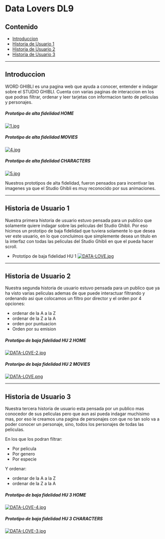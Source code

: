 # Data Lovers DL9

## Contenido

* [Introduccion](#Introduccion)
* [Historia de Usuario 1](#Historia-de-Usuario-1)
* [Historia de Usuario 2](#Historia-de-Usuario2)
* [Historia de Usuario 3](#Historia-de-Usuario-3)


***

## Introduccion

WORD GHIBLI es una pagina web que ayuda a conocer, entender e indagar sobre el STUDIO GHIBLI.
Cuenta con varias paginas de interaccion en los que podras filtrar, ordenar y leer tarjetas con informacion tanto de peliculas y personajes.

##### Prototipo de alta fidelidad HOME
[![1.jpg](https://i.postimg.cc/bJ85QqRG/1.jpg)](https://postimg.cc/Ty7QxMFG)

##### Prototipo de alta fidelidad MOVIES
[![4.jpg](https://i.postimg.cc/tT5Mk8rB/4.jpg)](https://postimg.cc/Kk1fvphT)

#####  Prototipo de alta fidelidad CHARACTERS
[![5.jpg](https://i.postimg.cc/L580bvw2/5.jpg)](https://postimg.cc/2bgwqdCK)

Nuestros prototipos de alta fidelidad, fueron pensados para incentivar las imagenes ya que el Studio Ghibli es muy reconocido por sus animaciones.
  
***

## Historia de Usuario 1

Nuestra primera historia de usuario estuvo pensada para un publico que solamente quiere indagar sobre las peliculas del Studio Ghibli.
Por eso hicimos un prototipo de baja fidelidad que tuviera solamente lo que desea ver este usuario, en lo que concluimos que simplemente desea un titulo en la interfaz con todas las peliculas del Studio Ghibli en que el pueda hacer scroll.

* Prototipo de baja fidelidad HU 1 
[![DATA-LOVE.jpg](https://i.postimg.cc/1XNPd9L9/DATA-LOVE.jpg)](https://postimg.cc/XB3TG0jh)

***

## Historia de Usuario 2

Nuestra segunda historia de usuario estuvo pensada para un publico que ya ha visto varias peliculas ademas de que puede interactuar filtrando y ordenando asi que colocamos un filtro por director y el orden por 4 opciones:
* ordenar de la A a la Z
* ordenar de la Z a la A
* orden por puntuacion 
* Orden por su emision 


##### Prototipo de baja fidelidad HU 2 HOME
[![DATA-LOVE-2.jpg](https://i.postimg.cc/15XP2K1W/DATA-LOVE-2.jpg)](https://postimg.cc/t7KLVWTP)

#####  Protoripo de baja fidelidad HU 2 MOVIES
[![DATA-LOVE.png](https://i.postimg.cc/Y099XKxR/DATA-LOVE.png)](https://postimg.cc/47Dsd0qH)

***

## Historia de Usuario 3

Nuestra tercera historia de usuario esta pensada por un publico mas conocedor de sus peliculas pero que aun asi pueda indagar muchisimo mas, por eso le creamos una pagina de personajes con que no tan solo va a poder conocer un personaje, sino, todos los personajes de todas las peliculas. 

En los que los podran filtrar:
* Por pelicula
* Por genero 
* Por especie

Y ordenar:
* ordenar de la A a la Z
* ordenar de la Z a la A

##### Prototipo de baja fidelidad HU 3 HOME
[![DATA-LOVE-4.jpg](https://i.postimg.cc/wxLs3JfT/DATA-LOVE-4.jpg)](https://postimg.cc/K4cYHKhd)

##### Prototipo de baja fidelidad HU 3 CHARACTERS
[![DATA-LOVE-3.jpg](https://i.postimg.cc/mgTnKL9T/DATA-LOVE-3.jpg)](https://postimg.cc/1fYMqZMd)



